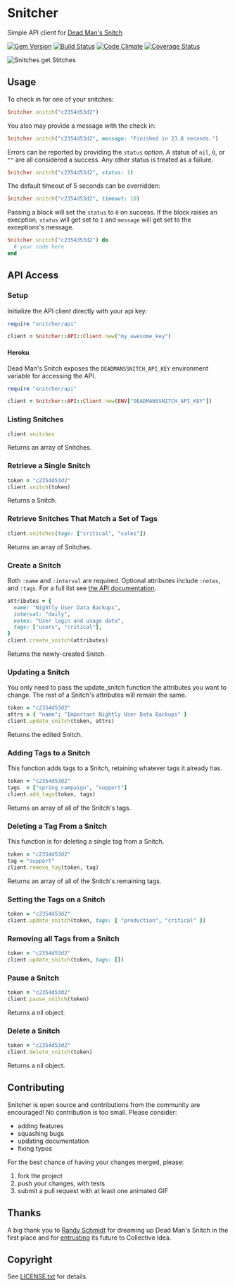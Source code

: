 # Snitcher

Simple API client for [Dead Man's Snitch](https://deadmanssnitch.com)

[![Gem Version](https://badge.fury.io/rb/snitcher.png)](http://badge.fury.io/rb/snitcher)
[![Build Status](https://travis-ci.com/deadmanssnitch/snitcher.png?branch=master)](https://travis-ci.com/deadmanssnitch/snitcher)
[![Code Climate](https://codeclimate.com/github/deadmanssnitch/snitcher.png)](https://codeclimate.com/github/deadmanssnitch/snitcher)
[![Coverage Status](https://coveralls.io/repos/deadmanssnitch/snitcher/badge.png)](https://coveralls.io/r/deadmanssnitch/snitcher)

![Snitches get Stitches](doc/get_them_stitches.jpg)

## Usage

To check in for one of your snitches:

```ruby
Snitcher.snitch("c2354d53d2")
```

You also may provide a message with the check in:

```ruby
Snitcher.snitch("c2354d53d2", message: "Finished in 23.8 seconds.")
```

Errors can be reported by providing the `status` option. A status of `nil`,
`0`, or `""` are all considered a success. Any other status is treated as a
failure.

```ruby
Snitcher.snitch("c2354d53d2", status: 1)
```

The default timeout of 5 seconds can be overridden:

```ruby
Snitcher.snitch("c2354d53d2", timeout: 10)
```

Passing a block will set the `status` to `0` on success. If the block raises 
an execption, `status` will get set to `1` and `message` will get set to the 
exceptions's message.

```ruby
Snitcher.snitch("c2354d53d2") do
  # your code here
end
```

## API Access

### Setup

Initialize the API client directly with your api key:

```ruby
require "snitcher/api"

client = Snitcher::API::Client.new("my_awesome_key")
```

#### Heroku

Dead Man's Snitch exposes the `DEADMANSSNITCH_API_KEY` environment variable for
accessing the API.

```ruby
require "snitcher/api"

client = Snitcher::API::Client.new(ENV["DEADMANSSNITCH_API_KEY"])
```

### Listing Snitches

```ruby
client.snitches
```

Returns an array of Snitches.

### Retrieve a Single Snitch

```ruby
token = "c2354d53d2"
client.snitch(token)
```

Returns a Snitch.

### Retrieve Snitches That Match a Set of Tags

```ruby
client.snitches(tags: ["critical", "sales"])
```

Returns an array of Snitches.

### Create a Snitch

Both `:name` and `:interval` are required. Optional attributes include `:notes`,
and `:tags`. For a full list see [the API documentation](https://deadmanssnitch.com/docs/api/v1#creating-a-snitch).

```ruby
attributes = {
  name: "Nightly User Data Backups",
  interval: "daily",
  notes: "User login and usage data",
  tags: ["users", "critical"],
}
client.create_snitch(attributes)
```

Returns the newly-created Snitch.

### Updating a Snitch

You only need to pass the update_snitch function the attributes you want to
change. The rest of a Snitch's attributes will remain the same.

```ruby
token = "c2354d53d2"
attrs = { "name": "Important Nightly User Data Backups" }
client.update_snitch(token, attrs)
```

Returns the edited Snitch.

### Adding Tags to a Snitch

This function adds tags to a Snitch, retaining whatever tags it already has.

```ruby
token = "c2354d53d2"
tags  = ["spring_campaign", "support"]
client.add_tags(token, tags)
```

Returns an array of all of the Snitch's tags.

### Deleting a Tag From a Snitch

This function is for deleting a single tag from a Snitch.

```ruby
token = "c2354d53d2"
tag = "support"
client.remove_tag(token, tag)
```

Returns an array of all of the Snitch's remaining tags.

### Setting the Tags on a Snitch

```ruby
token = "c2354d53d2"
client.update_snitch(token, tags: [ "production", "critical" ])
```

### Removing all Tags from a Snitch

```ruby
token = "c2354d53d2"
client.update_snitch(token, tags: [])
```

### Pause a Snitch

```ruby
token = "c2354d53d2"
client.pause_snitch(token)
```

Returns a nil object.

### Delete a Snitch

```ruby
token = "c2354d53d2"
client.delete_snitch(token)
```

Returns a nil object.

## Contributing

Snitcher is open source and contributions from the community are encouraged! No
contribution is too small. Please consider:

* adding features
* squashing bugs
* updating documentation
* fixing typos

For the best chance of having your changes merged, please:

1. fork the project
2. push your changes, with tests
3. submit a pull request with at least one animated GIF

## Thanks

A big thank you to [Randy Schmidt](https://github.com/r38y) for dreaming up
Dead Man's Snitch in the first place and for
[entrusting](http://r38y.com/dead-mans-snitch-sold) its future to Collective
Idea.

## Copyright

See [LICENSE.txt](LICENSE.txt) for details.
